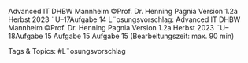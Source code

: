 Advanced IT DHBW Mannheim ©Prof. Dr. Henning Pagnia Version 1.2a Herbst 2023 ¨U–17Aufgabe 14
L¨osungsvorschlag:
Advanced IT DHBW Mannheim ©Prof. Dr. Henning Pagnia Version 1.2a Herbst 2023 ¨U–18Aufgabe 15
Aufgabe 15
Aufgabe 15 (Bearbeitungszeit: max. 90 min)

   Tags & Topics:
   #L¨osungsvorschlag